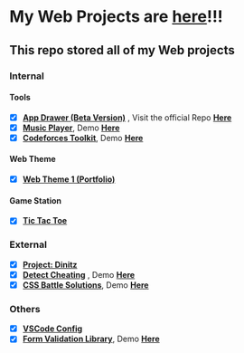 # My Web Projects are [**here**](https://yuran1811.github.io/Yuran-Web-Projects/)!!!

## This repo stored all of my Web projects

### Internal

#### Tools

-   [x] [**App Drawer (Beta Version)**](AppDrawer) , Visit the official Repo [**Here**](https://github.com/yuran1811/App-Drawer)
-   [x] [**Music Player**](https://github.com/yuran1811/Music-Player), Demo [**Here**](https://yuran1811.github.io/Music-Player/)
-   [x] [**Codeforces Toolkit**](https://github.com/yuran1811/Codeforces-Toolkit), Demo [**Here**](https://yuran1811.github.io/Codeforces-Toolkit/)

#### Web Theme

-   [x] [**Web Theme 1 (Portfolio)**](Web%20Theme/Web%20Theme%201)

#### Game Station

-   [x] [**Tic Tac Toe**](GameStation/TicTacToe)

### External

-   [x] [**Project: Dinitz**](https://github.com/yuran1811/project-dinitz)
-   [x] [**Detect Cheating**](https://github.com/yuran1811/detect-cheating-online-tests) , Demo [**Here**](https://yuran1811.github.io/detect-cheating-online-tests)
-   [x] [**CSS Battle Solutions**](https://github.com/yuran1811/CSS-Battle-Solution), Demo [**Here**](https://yuran1811.github.io/CSS-Battle-Solution/)

### Others

-   [x] [**VSCode Config**](https://github.com/yuran1811/VSCode-Config)
-   [x] [**Form Validation Library**](https://github.com/yuran1811/Form-Validator-Library), Demo [**Here**](https://yuran1811.github.io/Form-Validator-Library/)
